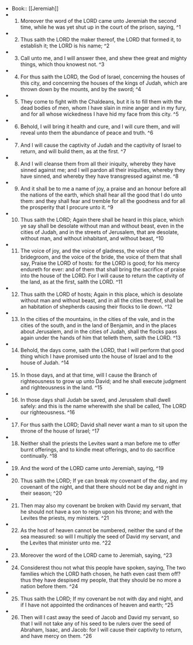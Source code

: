 - Book:: [[Jeremiah]]
- 1. Moreover the word of the LORD came unto Jeremiah the second time, while he was yet shut up in the court of the prison, saying, ^1
- 2. Thus saith the LORD the maker thereof, the LORD that formed it, to establish it; the LORD is his name; ^2
- 3. Call unto me, and I will answer thee, and shew thee great and mighty things, which thou knowest not. ^3
- 4. For thus saith the LORD, the God of Israel, concerning the houses of this city, and concerning the houses of the kings of Judah, which are thrown down by the mounts, and by the sword; ^4
- 5. They come to fight with the Chaldeans, but it is to fill them with the dead bodies of men, whom I have slain in mine anger and in my fury, and for all whose wickedness I have hid my face from this city. ^5
- 6. Behold, I will bring it health and cure, and I will cure them, and will reveal unto them the abundance of peace and truth. ^6
- 7. And I will cause the captivity of Judah and the captivity of Israel to return, and will build them, as at the first. ^7
- 8. And I will cleanse them from all their iniquity, whereby they have sinned against me; and I will pardon all their iniquities, whereby they have sinned, and whereby they have transgressed against me. ^8
- 9. And it shall be to me a name of joy, a praise and an honour before all the nations of the earth, which shall hear all the good that I do unto them: and they shall fear and tremble for all the goodness and for all the prosperity that I procure unto it. ^9
- 10. Thus saith the LORD; Again there shall be heard in this place, which ye say shall be desolate without man and without beast, even in the cities of Judah, and in the streets of Jerusalem, that are desolate, without man, and without inhabitant, and without beast, ^10
- 11. The voice of joy, and the voice of gladness, the voice of the bridegroom, and the voice of the bride, the voice of them that shall say, Praise the LORD of hosts: for the LORD is good; for his mercy endureth for ever: and of them that shall bring the sacrifice of praise into the house of the LORD. For I will cause to return the captivity of the land, as at the first, saith the LORD. ^11
- 12. Thus saith the LORD of hosts; Again in this place, which is desolate without man and without beast, and in all the cities thereof, shall be an habitation of shepherds causing their flocks to lie down. ^12
- 13. In the cities of the mountains, in the cities of the vale, and in the cities of the south, and in the land of Benjamin, and in the places about Jerusalem, and in the cities of Judah, shall the flocks pass again under the hands of him that telleth them, saith the LORD. ^13
- 14. Behold, the days come, saith the LORD, that I will perform that good thing which I have promised unto the house of Israel and to the house of Judah. ^14
- 15. In those days, and at that time, will I cause the Branch of righteousness to grow up unto David; and he shall execute judgment and righteousness in the land. ^15
- 16. In those days shall Judah be saved, and Jerusalem shall dwell safely: and this is the name wherewith she shall be called, The LORD our righteousness. ^16
- 17. For thus saith the LORD; David shall never want a man to sit upon the throne of the house of Israel; ^17
- 18. Neither shall the priests the Levites want a man before me to offer burnt offerings, and to kindle meat offerings, and to do sacrifice continually. ^18
- 19. And the word of the LORD came unto Jeremiah, saying, ^19
- 20. Thus saith the LORD; If ye can break my covenant of the day, and my covenant of the night, and that there should not be day and night in their season; ^20
- 21. Then may also my covenant be broken with David my servant, that he should not have a son to reign upon his throne; and with the Levites the priests, my ministers. ^21
- 22. As the host of heaven cannot be numbered, neither the sand of the sea measured: so will I multiply the seed of David my servant, and the Levites that minister unto me. ^22
- 23. Moreover the word of the LORD came to Jeremiah, saying, ^23
- 24. Considerest thou not what this people have spoken, saying, The two families which the LORD hath chosen, he hath even cast them off? thus they have despised my people, that they should be no more a nation before them. ^24
- 25. Thus saith the LORD; If my covenant be not with day and night, and if I have not appointed the ordinances of heaven and earth; ^25
- 26. Then will I cast away the seed of Jacob and David my servant, so that I will not take any of his seed to be rulers over the seed of Abraham, Isaac, and Jacob: for I will cause their captivity to return, and have mercy on them. ^26
